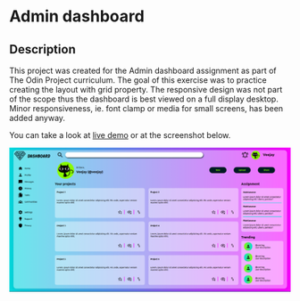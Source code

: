 # Admin dashboard

## Description

This project was created for the Admin dashboard assignment as part of The Odin Project curriculum. The goal of this exercise was to practice creating the layout with grid property.
The responsive design was not part of the scope thus the dashboard is best viewed on a full display desktop.
Minor responsiveness, ie. font clamp or media for small screens, has been added anyway.

You can take a look at [live demo](https://veejaypl.github.io/admin-dashboard/) or at the screenshot below.

![Sign up form screenshot](https://github.com/VeejayPL/admin-dashboard/blob/main/assets/screenshot.png)

